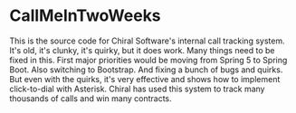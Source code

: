 # CallMeInTwoWeeks
This is the source code for Chiral Software's internal call tracking system. It's old, it's clunky, it's quirky, but it does work. Many things need to be fixed in this. First major priorities would be moving from Spring 5 to Spring Boot. Also switching to Bootstrap. And fixing a bunch of bugs and quirks. But even with the quirks, it's very effective and shows how to implement click-to-dial with Asterisk. Chiral has used this system to track many thousands of calls and win many contracts.
